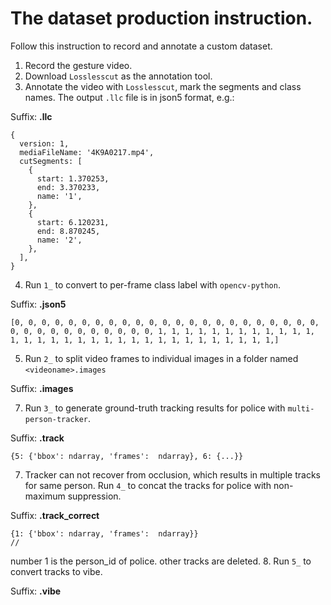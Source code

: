 # The dataset production instruction.

Follow this instruction to record and annotate a custom dataset. 

1. Record the gesture video.
2. Download `Losslesscut` as the annotation tool.
3. Annotate the video with `Losslesscut`, mark the segments and class names. The output `.llc` file is in json5 format, e.g.:

Suffix: **.llc**
```json5
{
  version: 1,
  mediaFileName: '4K9A0217.mp4',
  cutSegments: [
    {
      start: 1.370253,
      end: 3.370233,
      name: '1',
    },
    {
      start: 6.120231,
      end: 8.870245,
      name: '2',
    },
  ],
}
```

4. Run `1_` to convert to per-frame class label with `opencv-python`. 

Suffix: **.json5**
```json5
[0, 0, 0, 0, 0, 0, 0, 0, 0, 0, 0, 0, 0, 0, 0, 0, 0, 0, 0, 0, 0, 0, 0, 0, 0, 0, 0, 0, 0, 0, 0, 0, 0, 0, 1, 1, 1, 1, 1, 1, 1, 1, 1, 1, 1, 1, 1, 1, 1, 1, 1, 1, 1, 1, 1, 1, 1, 1, 1, 1, 1, 1, 1, 1, 1, 1,]
```

5. Run `2_` to split video frames to individual images in a folder named `<videoname>.images`

Suffix: **.images**

7. Run `3_` to generate ground-truth tracking results for police with `multi-person-tracker`.

Suffix: **.track**
```json5
{5: {'bbox': ndarray, 'frames':  ndarray}, 6: {...}}
```
7. Tracker can not recover from occlusion, which results in multiple tracks for same person. Run `4_` to concat the tracks for police with non-maximum suppression. 

Suffix: **.track_correct**
```json5
{1: {'bbox': ndarray, 'frames':  ndarray}}  
// 
```
number 1 is the person_id of police. other tracks are deleted.
8. Run `5_` to convert tracks to vibe. 
   
Suffix: **.vibe**